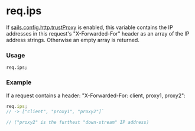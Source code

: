 # req.ips
If [sails.config.http.trustProxy](http://sailsjs.com/documentation/reference/configuration/sails-config-http) is enabled, this variable contains the IP addresses in this request's "X-Forwarded-For" header as an array of the IP address strings. Otherwise an empty array is returned.

### Usage
```usage
req.ips;
```

### Example
If a request contains a header: "X-Forwarded-For: client, proxy1, proxy2":

```js
req.ips;
// -> ["client", "proxy1", "proxy2"]`

// ("proxy2" is the furthest "down-stream" IP address)
```










<docmeta name="displayName" value="req.ips">
<docmeta name="pageType" value="property">
